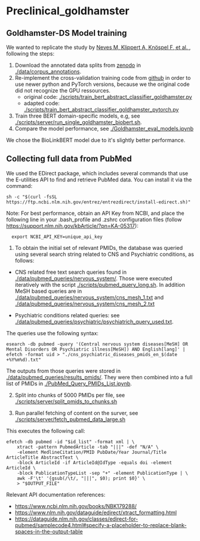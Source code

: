 # Preclinical_goldhamster

## Goldhamster-DS Model training

We wanted to replicate the study by [Neves M, Klippert A, Knöspel F, et al. ](https://pubmed.ncbi.nlm.nih.gov/37658458/), following the steps:

1. Download the annotated data splits from [zenodo](https://doi.org/10.5281/zenodo.7152295) in [./data/corpus_annotations](./data/corpus_annotations/).
2. Re-implement the cross-validation training code from [github](https://github.com/mariananeves/goldhamster) in order to use newer python and PyTorch versions, because we the original code did not recognize the GPU ressources.
   - original code: [./scripts/train_bert_abstract_classifier_goldhamster.py](./scripts/train_bert_abstract_classifier_goldhamster.py)
   - adapted code: [./scripts/train_bert_abstract_classifier_goldhamster_pytorch.py](./scripts/train_bert_abstract_classifier_goldhamster_pytorch.py)
3. Train three BERT domain-specific models, e.g, see [./scripts/server/run_single_goldhamster_biobert.sh](./scripts/server/run_single_goldhamster_biobert.sh).
4. Compare the model performance, see [./Goldhamster_eval_models.ipynb](./Goldhamster_eval_models.ipynb)

We chose the BioLinkBERT model due to it's slightly better performance.


## Collecting full data from PubMed 

We used the EDirect package, which includes several commands that use the E-utilities API to find and retrieve PubMed data. You can install it via the command:
```
sh -c "$(curl -fsSL https://ftp.ncbi.nlm.nih.gov/entrez/entrezdirect/install-edirect.sh)"
```

Note:  For best performance, obtain an API Key from NCBI, and place the following line in your .bash_profile and .zshrc configuration files (follow https://support.nlm.nih.gov/kbArticle/?pn=KA-05317):
```
  export NCBI_API_KEY=unique_api_key
```
1. To obtain the initial set of relevant PMIDs, the database was queried using several search string related to CNS and Psychiatric conditions, as follows:
- CNS related free text search queries found in [./data/pubmed_queries/nervous_system/](./data/pubmed_queries/nervous_system/). Those were executed iteratively with the script [./scripts/pubmed_query_long.sh](./scripts/pubmed_query_long.sh). In addition MeSH based queries are in [./data/pubmed_queries/nervous_system/cns_mesh_1.txt](./data/pubmed_queries/nervous_system/cns_mesh_1.txt) and [./data/pubmed_queries/nervous_system/cns_mesh_2.txt](./data/pubmed_queries/nervous_system/cns_mesh_2.txt)

- Psychiatric conditions related queries: see [./data/pubmed_queries/psychiatric/psychiatrich_query_used.txt](./data/pubmed_queries/psychiatric/psychiatrich_query_used.txt).


The queries use the following syntax:
```
esearch -db pubmed -query '(Central nervous system diseases[MeSH] OR Mental Disorders OR Psychiatric illness[MeSH]) AND English[lang]' | efetch -format uid > "./cns_psychiatric_diseases_pmids_en_$(date +%Y%m%d).txt"
```

The outputs from those queries were stored in [./data/pubmed_queries/results_pmids/](./data/pubmed_queries/results_pmids/). They were then combined into a full list of PMIDs in [./PubMed_Query_PMIDs_List.ipynb](./PubMed_Query_PMIDs_List.ipynb).


2. Split into chunks of 5000 PMIDs per file, see [./scripts/server/split_pmids_to_chunks.sh](./scripts/split_pmids_to_chunks.sh)

3. Run parallel fetching of content on the surver, see [./scripts/server/fetch_pubmed_data_large.sh](./scripts/fetch_pubmed_data_large.sh
)

This executes the following call:
```
efetch -db pubmed -id "$id_list" -format xml | \
    xtract -pattern PubmedArticle -tab "|||" -def "N/A" \
    -element MedlineCitation/PMID PubDate/Year Journal/Title ArticleTitle AbstractText \
    -block ArticleId -if ArticleId@IdType -equals doi -element ArticleId \
    -block PublicationTypeList -sep "+" -element PublicationType | \
    awk -F'\t' '{gsub(/\t/, "|||", $0); print $0}' \
    > "$OUTPUT_FILE"
```

Relevant API documentation references:

- https://www.ncbi.nlm.nih.gov/books/NBK179288/
- https://www.nlm.nih.gov/dataguide/edirect/xtract_formatting.html
- https://dataguide.nlm.nih.gov/classes/edirect-for-pubmed/samplecode4.html#specify-a-placeholder-to-replace-blank-spaces-in-the-output-table